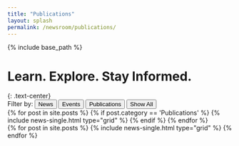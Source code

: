 ```yaml
---
title: "Publications"
layout: splash
permalink: /newsroom/publications/
---
```


{% include base_path %}


<h1 class="page__title">Learn. Explore. Stay Informed.</h1>
{: .text-center}


<div class="button-group filters-button-group">
  <label>Filter by: </label>  
  <button class="btn btn--inverse btn--news" data-filter="item-news">News</button>
  <button class="btn btn--inverse btn--events" data-filter="item-events">Events</button>
  <button class="btn btn--inverse btn--publications is-checked" data-filter="item-publications">Publications</button>
  <button class="btn btn--inverse btn--reset" data-filter="*">Show All</button>
</div>


<div class="grid__wrapper">
  {% for post in site.posts %}
  {% if post.category == 'Publications' %}
  {% include news-single.html type="grid" %}
  {% endif %}
  {% endfor %}
</div>

<div class="hidden" id="grid__full">
  {% for post in site.posts %}
  {% include news-single.html type="grid" %}
  {% endfor %}
</div>
